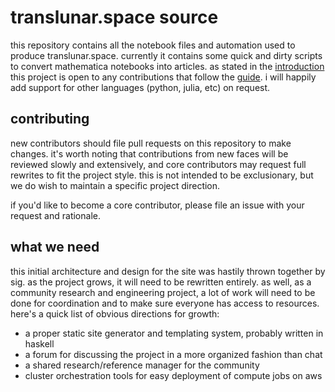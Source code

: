 # translunar.space source

this repository contains all the notebook files and automation used to produce translunar.space. currently it contains some quick and dirty scripts to convert mathematica notebooks into articles. as stated in the [introduction](https://translunar.space) this project is open to any contributions that follow the [guide](https://translunar.space/meta/guide). i will happily add support for other languages (python, julia, etc) on request.

## contributing

new contributors should file pull requests on this repository to make changes. it's worth noting that contributions from new faces will be reviewed slowly and extensively, and core contributors may request full rewrites to fit the project style. this is not intended to be exclusionary, but we do wish to maintain a specific project direction.

if you'd like to become a core contributor, please file an issue with your request and rationale.

## what we need

this initial architecture and design for the site was hastily thrown together by sig. as the project grows, it will need to be rewritten entirely. as well, as a community research and engineering project, a lot of work will need to be done for coordination and to make sure everyone has access to resources. here's a quick list of obvious directions for growth:

- a proper static site generator and templating system, probably written in haskell
- a forum for discussing the project in a more organized fashion than chat
- a shared research/reference manager for the community
- cluster orchestration tools for easy deployment of compute jobs on aws
